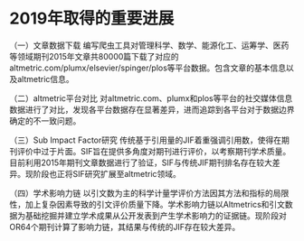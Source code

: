 # 2019年取得的重要进展

（一）文章数据下载
编写爬虫工具对管理科学、数学、能源化工、运筹学、医药等领域期刊2015年文章共80000篇下载了对应的altmetric.com/plumx/elsevier/spinger/plos等平台数据。包含文章的基本信息以及altmetric信息。

（二）altmetric平台对比
对altmetric.com、plumx和plos等平台的社交媒体信息数据进行了对比，发现各平台数据存在显著差异，进而追踪到各平台对于数据边界确定的不一致问题。

（三）Sub Impact Factor研究
传统基于引用量的JIF着重强调引用数，使得在期刊评价中过于片面。SIF旨在提供多角度对期刊进行评价，以考察期刊学术质量。目前利用2015年期刊文章数据进行了验证，SIF与传统JIF期刊排名存在较大差异。现阶段也正将SIF研究扩展至altmetric领域。

（四）学术影响力链
以引文数为主的科学计量学评价方法因其方法和指标的局限性，加上复杂因素导致的引文评价质量下降。学术影响力链以Altmetrics和引文数据为基础挖掘并建立学术成果从公开发表到产生学术影响力的证据链。现阶段对OR64个期刊计算了影响力链，其结果与传统的JIF存在较大差异。